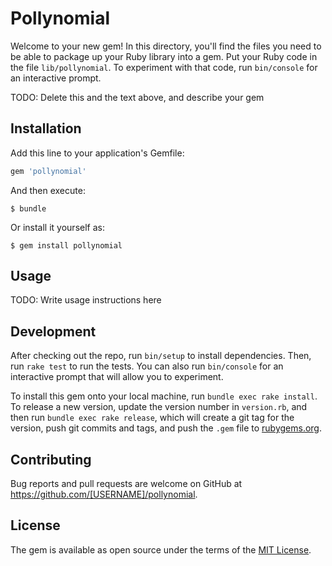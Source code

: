 # Pollynomial

Welcome to your new gem! In this directory, you'll find the files you need to be able to package up your Ruby library into a gem. Put your Ruby code in the file `lib/pollynomial`. To experiment with that code, run `bin/console` for an interactive prompt.

TODO: Delete this and the text above, and describe your gem

## Installation

Add this line to your application's Gemfile:

```ruby
gem 'pollynomial'
```

And then execute:

    $ bundle

Or install it yourself as:

    $ gem install pollynomial

## Usage

TODO: Write usage instructions here

## Development

After checking out the repo, run `bin/setup` to install dependencies. Then, run `rake test` to run the tests. You can also run `bin/console` for an interactive prompt that will allow you to experiment.

To install this gem onto your local machine, run `bundle exec rake install`. To release a new version, update the version number in `version.rb`, and then run `bundle exec rake release`, which will create a git tag for the version, push git commits and tags, and push the `.gem` file to [rubygems.org](https://rubygems.org).

## Contributing

Bug reports and pull requests are welcome on GitHub at https://github.com/[USERNAME]/pollynomial.


## License

The gem is available as open source under the terms of the [MIT License](http://opensource.org/licenses/MIT).


